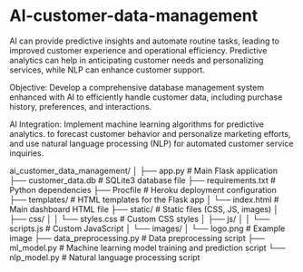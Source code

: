 # AI-customer-data-management
Al can provide predictive insights and automate routine tasks, leading to improved customer experience and operational efficiency. Predictive analytics can help in anticipating customer needs and personalizing services, while NLP can enhance customer support.

Objective: Develop a comprehensive database management system enhanced with Al to efficiently handle customer data, including purchase history, preferences, and interactions.

Al Integration: Implement machine learning algorithms for predictive analytics. to forecast customer behavior and personalize marketing efforts, and use natural language processing (NLP) for automated customer service inquiries.

ai_customer_data_management/
│
├── app.py                  # Main Flask application
├── customer_data.db        # SQLite3 database file
├── requirements.txt        # Python dependencies
├── Procfile                # Heroku deployment configuration
├── templates/              # HTML templates for the Flask app
│   └── index.html          # Main dashboard HTML file
├── static/                 # Static files (CSS, JS, images)
│   ├── css/
│   │   └── styles.css      # Custom CSS styles
│   ├── js/
│   │   └── scripts.js      # Custom JavaScript
│   └── images/
│       └── logo.png        # Example image
├── data_preprocessing.py   # Data preprocessing script
├── ml_model.py             # Machine learning model training and prediction script
└── nlp_model.py            # Natural language processing script


